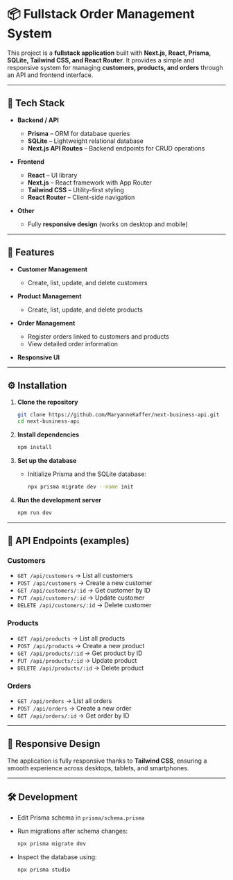 # 📦 Fullstack Order Management System

This project is a **fullstack application** built with **Next.js, React, Prisma, SQLite, Tailwind CSS, and React Router**.
It provides a simple and responsive system for managing **customers, products, and orders** through an API and frontend interface.

---

## 🚀 Tech Stack

* **Backend / API**

  * **Prisma** – ORM for database queries
  * **SQLite** – Lightweight relational database
  * **Next.js API Routes** – Backend endpoints for CRUD operations

* **Frontend**

  * **React** – UI library
  * **Next.js** – React framework with App Router
  * **Tailwind CSS** – Utility-first styling
  * **React Router** – Client-side navigation

* **Other**

  * Fully **responsive design** (works on desktop and mobile)

---

## 📂 Features

* **Customer Management**

  * Create, list, update, and delete customers
* **Product Management**

  * Create, list, update, and delete products
* **Order Management**

  * Register orders linked to customers and products
  * View detailed order information
* **Responsive UI**

---

## ⚙️ Installation

1. **Clone the repository**

   ```bash
   git clone https://github.com/MaryanneKaffer/next-business-api.git
   cd next-business-api
   ```

2. **Install dependencies**

   ```bash
   npm install
   ```

3. **Set up the database**

   * Initialize Prisma and the SQLite database:

     ```bash
     npx prisma migrate dev --name init
     ```

4. **Run the development server**

   ```bash
   npm run dev
   ```

---

## 📡 API Endpoints (examples)

### Customers

* `GET /api/customers` → List all customers
* `POST /api/customers` → Create a new customer
* `GET /api/customers/:id` → Get customer by ID
* `PUT /api/customers/:id` → Update customer
* `DELETE /api/customers/:id` → Delete customer

### Products

* `GET /api/products` → List all products
* `POST /api/products` → Create a new product
* `GET /api/products/:id` → Get product by ID
* `PUT /api/products/:id` → Update product
* `DELETE /api/products/:id` → Delete product

### Orders

* `GET /api/orders` → List all orders
* `POST /api/orders` → Create a new order
* `GET /api/orders/:id` → Get order by ID

---

## 📱 Responsive Design

The application is fully responsive thanks to **Tailwind CSS**, ensuring a smooth experience across desktops, tablets, and smartphones.

---

## 🛠️ Development

* Edit Prisma schema in `prisma/schema.prisma`
* Run migrations after schema changes:

  ```bash
  npx prisma migrate dev
  ```
* Inspect the database using:

  ```bash
  npx prisma studio
  ```
